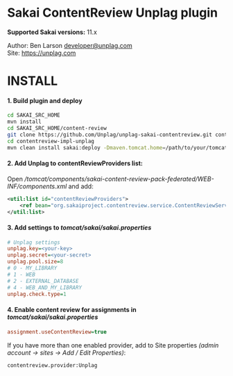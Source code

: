 # Sakai ContentReview Unplag plugin

**Supported Sakai versions:** 11.x

Author: Ben Larson <developer@unplag.com>  
Site: https://unplag.com

INSTALL  
==============

#### 1. Build plugin and deploy
```bash
cd SAKAI_SRC_HOME
mvn install
cd SAKAI_SRC_HOME/content-review
git clone https://github.com/Unplag/unplag-sakai-contentreview.git contentreview-impl-unplag
cd contentreview-impl-unplag
mvn clean install sakai:deploy -Dmaven.tomcat.home=/path/to/your/tomcat
```  

#### 2. Add Unplag to contentReviewProviders list:
Open */tomcat/components/sakai-content-review-pack-federated/WEB-INF/components.xml* and add:
```xml
<util:list id="contentReviewProviders">            
    <ref bean="org.sakaiproject.contentreview.service.ContentReviewServiceUnplag"/>       
</util:list>
```  

#### 3. Add settings to *tomcat/sakai/sakai.properties*
```ini
# Unplag settings
unplag.key=<your-key>
unplag.secret=<your-secret>
unplag.pool.size=8
# 0 - MY_LIBRARY
# 1 - WEB
# 2 - EXTERNAL_DATABASE
# 4 - WEB_AND_MY_LIBRARY
unplag.check.type=1
```  

#### 4. Enable content review for assignments in *tomcat/sakai/sakai.properties*
```ini
assignment.useContentReview=true
```  

If you have  more than one enabled provider, add to Site properties *(admin account -> sites -> Add / Edit Properties)*:
```
contentreview.provider:Unplag
```